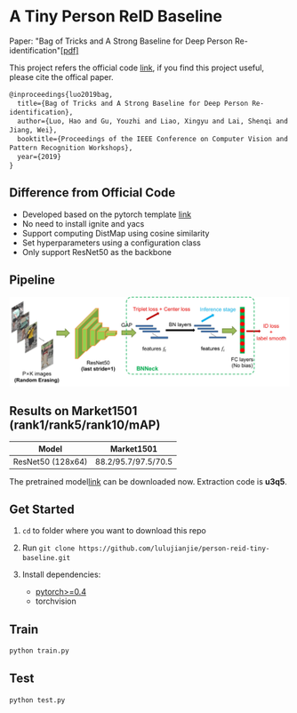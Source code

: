 # A Tiny Person ReID Baseline
Paper: "Bag of Tricks and A Strong Baseline for Deep Person Re-identification"[[pdf]](https://arxiv.org/abs/1903.07071)

This project refers the official code [link](https://github.com/michuanhaohao/reid-strong-baseline), if you find this project useful, please cite the offical paper.

```
@inproceedings{luo2019bag,
  title={Bag of Tricks and A Strong Baseline for Deep Person Re-identification},
  author={Luo, Hao and Gu, Youzhi and Liao, Xingyu and Lai, Shenqi and Jiang, Wei},
  booktitle={Proceedings of the IEEE Conference on Computer Vision and Pattern Recognition Workshops},
  year={2019}
}
```

## Difference from Official Code
- Developed based on the pytorch template [link](https://github.com/lulujianjie/pytorch-project-template) 
- No need to install ignite and yacs
- Support computing DistMap using cosine similarity
- Set hyperparameters using a configuration class
- Only support ResNet50 as the backbone

## Pipeline
<div align=center>
<img src='imgs/pipeline.jpg' width='800'>
</div>

## Results on Market1501 (rank1/rank5/rank10/mAP)
| Model | Market1501 |
| --- | -- |
| ResNet50 (128x64)| 88.2/95.7/97.5/70.5 |
The pretrained model[link](https://pan.baidu.com/s/1FrEOT3h7lAePddFHNWIEjg) can be downloaded now.
Extraction code is **u3q5**.

## Get Started
1. `cd` to folder where you want to download this repo

2. Run `git clone https://github.com/lulujianjie/person-reid-tiny-baseline.git`

3. Install dependencies:
    - [pytorch>=0.4](https://pytorch.org/)
    - torchvision


## Train

```bash
python train.py
```

## Test

```bash
python test.py
```

